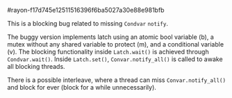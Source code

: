 #rayon-f17d745e12511516396f6ba5027a30e88e981bfb

This is a blocking bug related to missing `Condvar` `notify`.

The buggy version implements latch using an atomic bool variable (b), a mutex without any shared variable to protect (m), and a conditional variable (v). The blocking functionality inside `Latch.wait()` is achieved through `Condvar.wait()`. Inside `Latch.set()`, `Convar.notify_all()` is called to awake all blocking threads. 

There is a possible interleave, where a thread can miss `Convar.notify_all()` and block for ever (block for a while unnecessarily).


